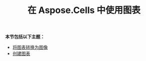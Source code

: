 ﻿---
title: 在 Aspose.Cells 中使用图表
type: docs
weight: 30
url: /zh/net/working-with-charts-in-aspose-cells/
---
**本节包括以下主题：** 
- [将图表转换为图像](/cells/zh/net/convert-chart-to-images/)
- [创建图表](/cells/zh/net/create-charts/)
